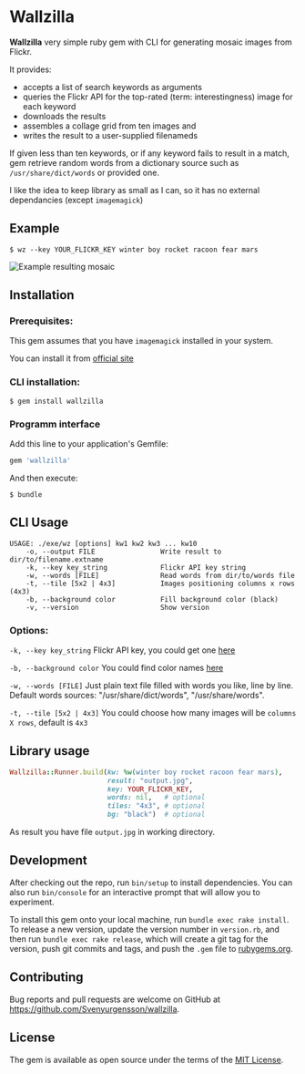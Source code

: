 # Wallzilla

**Wallzilla** very simple ruby gem with CLI for generating mosaic images from Flickr.

It provides:

* accepts a list of search keywords as arguments
* queries the Flickr API for the top-rated (term: interestingness) image for each keyword
* downloads the results
* assembles a collage grid from ten images and
* writes the result to a user-supplied filenameds

If given less than ten keywords, or if any keyword fails to
result in a match, gem retrieve random words from a dictionary
source such as `/usr/share/dict/words` or provided one.

I like the idea to keep library as small as I can, so it has no external dependancies (except `imagemagick`)

## Example

    $ wz --key YOUR_FLICKR_KEY winter boy rocket racoon fear mars

<img src="https://raw.github.com/svenyurgensson/wallzilla/master/images/output.jpg" alt="Example resulting mosaic"/>

## Installation

### Prerequisites:

This gem assumes that you have `imagemagick` installed in your system.

You can install it from [official site](http://www.imagemagick.org/script/download.php)

### CLI installation:

    $ gem install wallzilla

### Programm interface

Add this line to your application's Gemfile:

```ruby
gem 'wallzilla'
```
And then execute:

    $ bundle

## CLI Usage

```shell
USAGE: ./exe/wz [options] kw1 kw2 kw3 ... kw10
    -o, --output FILE                Write result to dir/to/filename.extname
    -k, --key key_string             Flickr API key string
    -w, --words [FILE]               Read words from dir/to/words file
    -t, --tile [5x2 | 4x3]           Images positioning columns x rows (4x3)
    -b, --background color           Fill background color (black)
    -v, --version                    Show version
```
### Options:

`-k, --key key_string` 
Flickr API key, you could get one [here](https://www.flickr.com/services/apps/create/apply)

`-b, --background color` 
You could find color names [here](http://www.imagemagick.org/script/color.php)

`-w, --words [FILE]`
Just plain text file filled with words you like, line by line. Default words sources: "/usr/share/dict/words", "/usr/share/words".

`-t, --tile [5x2 | 4x3]`
You could choose how many images will be `columns X rows`, default is `4x3`

## Library usage

```ruby
Wallzilla::Runner.build(kw: %w(winter boy rocket racoon fear mars),
                        result: "output.jpg", 
                        key: YOUR_FLICKR_KEY, 
                        words: nil,   # optional
                        tiles: "4x3", # optional
                        bg: "black")  # optional
```
As result you have file `output.jpg` in working directory.

## Development

After checking out the repo, run `bin/setup` to install dependencies. You can also run `bin/console` for an interactive prompt that will allow you to experiment.

To install this gem onto your local machine, run `bundle exec rake install`. To release a new version, update the version number in `version.rb`, and then run `bundle exec rake release`, which will create a git tag for the version, push git commits and tags, and push the `.gem` file to [rubygems.org](https://rubygems.org).

## Contributing

Bug reports and pull requests are welcome on GitHub at https://github.com/Svenyurgensson/wallzilla.

## License

The gem is available as open source under the terms of the [MIT License](http://opensource.org/licenses/MIT).
